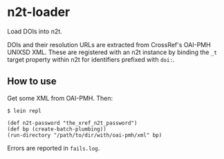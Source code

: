 # n2t-loader

Load DOIs into n2t.

DOIs and their resolution URLs are extracted from CrossRef's OAI-PMH
UNIXSD XML. These are registered with an n2t instance by binding
the `_t` target property within n2t for identifiers prefixed with `doi:`.

## How to use

Get some XML from OAI-PMH. Then:

```
$ lein repl

(def n2t-password "the_xref_n2t_password")
(def bp (create-batch-plumbing))
(run-directory "/path/to/dir/with/oai-pmh/xml" bp)
```

Errors are reported in `fails.log`.
